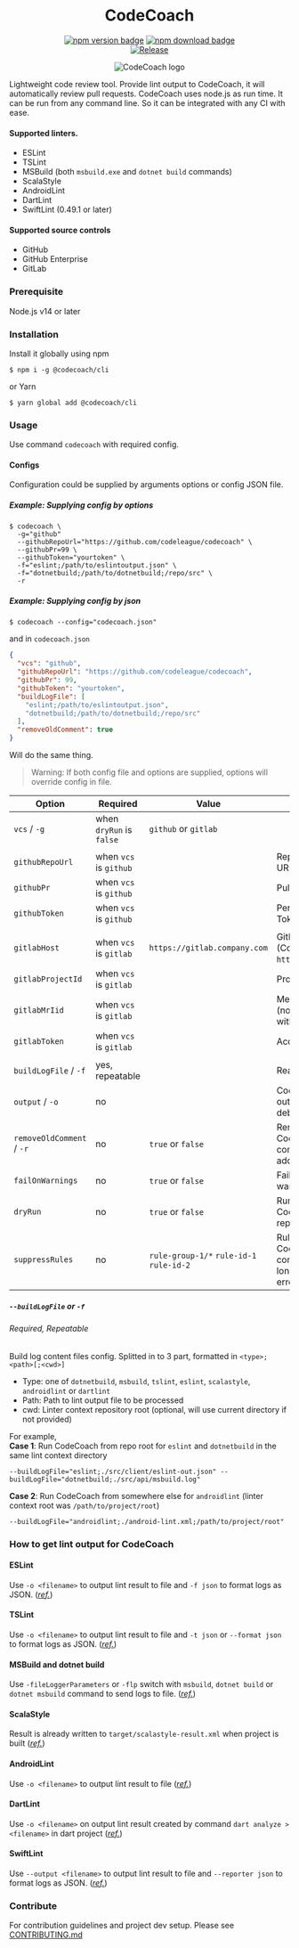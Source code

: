 <h1 align="center">CodeCoach</h1>
<p align="center">
    <a href="https://www.npmjs.com/package/@codecoach/cli"><img alt="npm version badge" src="https://img.shields.io/npm/v/@codecoach/cli.svg?label=@codecoach/cli&style=for-the-badge&logo=npm"/></a>
    <a href="https://www.npmjs.com/package/@codecoach/cli"><img alt="npm download badge" src="https://img.shields.io/npm/dm/@codecoach/cli.svg?style=for-the-badge"/></a>
    <br/>
    <a href="https://github.com/codeleague/codecoach/actions/workflows/release.yml"><img alt="Release" src="https://github.com/codeleague/codecoach/actions/workflows/release.yml/badge.svg"></a>
</p>
<p align="center">
<img alt="CodeCoach logo" src="https://user-images.githubusercontent.com/5965883/110232495-8cb95700-7f50-11eb-99ee-c223786e39a9.png"/>
</p>

Lightweight code review tool. 
Provide lint output to CodeCoach, it will automatically review pull requests.
CodeCoach uses node.js as run time. It can be run from any command line.
So it can be integrated with any CI with ease.

#### Supported linters.
- ESLint
- TSLint
- MSBuild (both `msbuild.exe` and `dotnet build` commands)
- ScalaStyle
- AndroidLint
- DartLint
- SwiftLint (0.49.1 or later)

#### Supported source controls
- GitHub
- GitHub Enterprise
- GitLab

### Prerequisite
Node.js v14 or later

### Installation
Install it globally using npm
```shell script
$ npm i -g @codecoach/cli
```
or Yarn
```shell script
$ yarn global add @codecoach/cli
```

### Usage
Use command `codecoach` with required config.

#### Configs
Configuration could be supplied by arguments options or config JSON file.

##### Example: Supplying config by options
```shell
$ codecoach \
  -g="github"
  --githubRepoUrl="https://github.com/codeleague/codecoach" \
  --githubPr=99 \
  --githubToken="yourtoken" \
  -f="eslint;/path/to/eslintoutput.json" \
  -f="dotnetbuild;/path/to/dotnetbuild;/repo/src" \
  -r
```

##### Example: Supplying config by json
```shell
$ codecoach --config="codecoach.json"
```
and in `codecoach.json`
```json
{
  "vcs": "github",
  "githubRepoUrl": "https://github.com/codeleague/codecoach",
  "githubPr": 99,
  "githubToken": "yourtoken",
  "buildLogFile": [
    "eslint;/path/to/eslintoutput.json",
    "dotnetbuild;/path/to/dotnetbuild;/repo/src"
  ],
  "removeOldComment": true
}
```
Will do the same thing.

> Warning: If both config file and options are supplied, options will override config in file.

| Option                    | Required                  | Value                                    | Description                                                                            | 
|---------------------------|---------------------------|------------------------------------------|----------------------------------------------------------------------------------------|
| `vcs` / `-g`              | when `dryRun` is `false`  | `github` or `gitlab`                     |                                                                                        |
|                           |                           |                                          |                                                                                        |
| `githubRepoUrl`           | when `vcs` is `github`    |                                          | Repository's HTTPS URL                                                                 |
| `githubPr`                | when `vcs` is `github`    |                                          | Pull request ID                                                                        |
| `githubToken`             | when `vcs` is `github`    |                                          | Personal Access Token                                                                  |
|                           |                           |                                          |                                                                                        |
| `gitlabHost`              | when `vcs` is `gitlab`    | `https://gitlab.company.com`             | GitLab Server (Could also be `https://gitlab.com`)                                     |
| `gitlabProjectId`         | when `vcs` is `gitlab`    |                                          | Project ID                                                                             |
| `gitlabMrIid`             | when `vcs` is `gitlab`    |                                          | MergeRequest IID (not to be confused with ID)                                          |
| `gitlabToken`             | when `vcs` is `gitlab`    |                                          | Access Token                                                                           |
|                           |                           |                                          |                                                                                        |
| `buildLogFile` / `-f`     | yes, repeatable           |                                          | Read below                                                                             |
| `output` / `-o`           | no                        |                                          | CodeCoach parsed output for debugging                                                  |
| `removeOldComment` / `-r` | no                        | `true` or `false`                        | Remove CodeCoach's old comments before adding new one                                  |
| `failOnWarnings`          | no                        | `true` or `false`                        | Fail the job when warnings are found                                                   |
| `dryRun`                  | no                        | `true` or `false`                        | Running CodeCoach without reporting to VCS                                             |
| `suppressRules`           | no                        | `rule-group-1/*` `rule-id-1` `rule-id-2` | Rule IDs that CodeCoach will still comment but no longer treated as errors or warnings |


##### `--buildLogFile` or `-f`
###### Required, Repeatable  
Build log content files config. Splitted in to 3 part, formatted in `<type>;<path>[;<cwd>]`
- Type: one of `dotnetbuild`, `msbuild`, `tslint`, `eslint`, `scalastyle`, `androidlint` or `dartlint`
- Path: Path to lint output file to be processed
- cwd: Linter context repository root (optional, will use current directory if not provided)

For example,  
**Case 1**: Run CodeCoach from repo root for `eslint` and `dotnetbuild` in the same lint context directory
```
--buildLogFile="eslint;./src/client/eslint-out.json" --buildLogFile="dotnetbuild;./src/api/msbuild.log"
```

**Case 2**: Run CodeCoach from somewhere else for `androidlint` (linter context root was `/path/to/project/root`)
```
--buildLogFile="androidlint;./android-lint.xml;/path/to/project/root"
```


### How to get lint output for CodeCoach
#### ESLint
Use `-o <filename>` to output lint result to file and `-f json` to format logs as JSON.
(_[ref.](https://eslint.org/docs/user-guide/command-line-interface)_)

#### TSLint
Use `-o <filename>` to output lint result to file and `-t json` or `--format json` to format logs as JSON.
(_[ref.](https://palantir.github.io/tslint/usage/cli/)_)

#### MSBuild and dotnet build
Use `-fileLoggerParameters` or `-flp` switch with `msbuild`, `dotnet build` or `dotnet msbuild` command to send logs to file. 
(_[ref.](https://docs.microsoft.com/en-us/visualstudio/msbuild/msbuild-command-line-reference?view=vs-2019)_)

#### ScalaStyle
Result is already written to `target/scalastyle-result.xml` when project is built
(_[ref.](http://www.scalastyle.org/sbt.html)_)

#### AndroidLint
Use `-o <filename>` to output lint result to file
(_[ref.](http://tools.android.com/tips/lint)_)

#### DartLint
Use `-o <filename>` on output lint result created by command `dart analyze > <filename>` in dart project
(_[ref.](https://dart-lang.github.io/linter/lints/)_)

#### SwiftLint
Use `--output <filename>` to output lint result to file and `--reporter json` to format logs as JSON.
(_[ref.](https://github.com/realm/SwiftLint#command-line)_)

### Contribute
For contribution guidelines and project dev setup. Please see [CONTRIBUTING.md](CONTRIBUTING.md)
